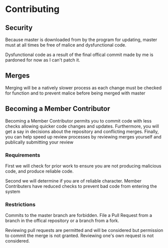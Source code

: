 # Contributing

## Security
Because master is downloaded from by the program for updating, master must at all times be free of malice and dysfunctional code.

Dysfunctional code as a result of the final offical commit made by me is pardoned for now as I can't patch it.

## Merges
Merging will be a natively slower process as each change must be checked for function and to prevent malice before being merged with master

## Becoming a Member Contributor
Becoming a Member Contributor permits you to commit code with less checks allowing quicker code changes and updates.
Furthermore, you will get a say in decisions about the repository and conflicting merges.
Finally, you can help speed up review processes by reviewing merges yourself and publically submitting your review

### Requirements
First we will check for prior work to ensure you are not producing malicious code, and produce reliable code.

Second we will determine if you are of reliable character. Member Contributers have reduced checks to prevent bad code from entering the system

### Restrictions
Commits to the master branch are forbidden. File a Pull Request from a branch in the offical repository or a branch from a fork.

Reviewing pull requests are permitted and will be considered but permission to commit the merge is not granted. Reviewing one's own request is not considered.
